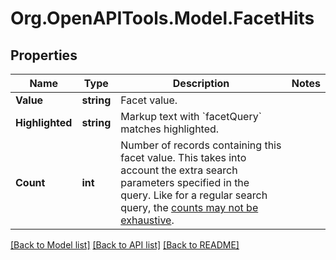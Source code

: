 # Org.OpenAPITools.Model.FacetHits

## Properties

Name | Type | Description | Notes
------------ | ------------- | ------------- | -------------
**Value** | **string** | Facet value. | 
**Highlighted** | **string** | Markup text with &#x60;facetQuery&#x60; matches highlighted. | 
**Count** | **int** | Number of records containing this facet value. This takes into account the extra search parameters specified in the query. Like for a regular search query, the [counts may not be exhaustive](https://support.algolia.com/hc/en-us/articles/4406975248145-Why-are-my-facet-and-hit-counts-not-accurate-). | 

[[Back to Model list]](../README.md#documentation-for-models) [[Back to API list]](../README.md#documentation-for-api-endpoints) [[Back to README]](../README.md)

